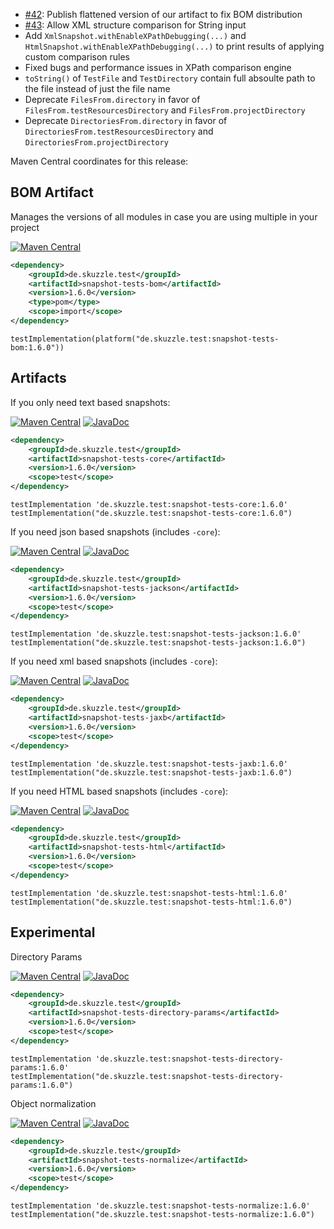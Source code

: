 * [#42](https://github.com/skuzzle/snapshot-tests/issues/42): Publish flattened version of our artifact to fix BOM distribution
* [#43](https://github.com/skuzzle/snapshot-tests/issues/43): Allow XML structure comparison for String input
* Add `XmlSnapshot.withEnableXPathDebugging(...)` and `HtmlSnapshot.withEnableXPathDebugging(...)` to print results of applying custom comparison rules
* Fixed bugs and performance issues in XPath comparison engine
* `toString()` of `TestFile` and `TestDirectory` contain full absoulte path to the file instead of just the file name
* Deprecate `FilesFrom.directory` in favor of `FilesFrom.testResourcesDirectory` and `FilesFrom.projectDirectory`
* Deprecate `DirectoriesFrom.directory` in favor of `DirectoriesFrom.testResourcesDirectory` and `DirectoriesFrom.projectDirectory`


Maven Central coordinates for this release:

## BOM Artifact
Manages the versions of all modules in case you are using multiple in your project

[![Maven Central](https://img.shields.io/static/v1?label=MavenCentral&message=1.6.0&color=blue)](https://search.maven.org/artifact/de.skuzzle.test/snapshot-tests-bom/1.6.0/jar)

```xml
<dependency>
    <groupId>de.skuzzle.test</groupId>
    <artifactId>snapshot-tests-bom</artifactId>
    <version>1.6.0</version>
    <type>pom</type>
    <scope>import</scope>
</dependency>
```

```
testImplementation(platform("de.skuzzle.test:snapshot-tests-bom:1.6.0"))
```

## Artifacts
If you only need text based snapshots:

[![Maven Central](https://img.shields.io/static/v1?label=MavenCentral&message=1.6.0&color=blue)](https://search.maven.org/artifact/de.skuzzle.test/snapshot-tests-core/1.6.0/jar) [![JavaDoc](https://img.shields.io/static/v1?label=JavaDoc&message=1.6.0&color=orange)](http://www.javadoc.io/doc/de.skuzzle.test/snapshot-tests-core/1.6.0)

```xml
<dependency>
    <groupId>de.skuzzle.test</groupId>
    <artifactId>snapshot-tests-core</artifactId>
    <version>1.6.0</version>
    <scope>test</scope>
</dependency>
```

```
testImplementation 'de.skuzzle.test:snapshot-tests-core:1.6.0'
testImplementation("de.skuzzle.test:snapshot-tests-core:1.6.0")
```

If you need json based snapshots (includes `-core`):

[![Maven Central](https://img.shields.io/static/v1?label=MavenCentral&message=1.6.0&color=blue)](https://search.maven.org/artifact/de.skuzzle.test/snapshot-tests-jackson/1.6.0/jar) [![JavaDoc](https://img.shields.io/static/v1?label=JavaDoc&message=1.6.0&color=orange)](http://www.javadoc.io/doc/de.skuzzle.test/snapshot-tests-jackson/1.6.0)

```xml
<dependency>
    <groupId>de.skuzzle.test</groupId>
    <artifactId>snapshot-tests-jackson</artifactId>
    <version>1.6.0</version>
    <scope>test</scope>
</dependency>
```

```
testImplementation 'de.skuzzle.test:snapshot-tests-jackson:1.6.0'
testImplementation("de.skuzzle.test:snapshot-tests-jackson:1.6.0")
```

If you need xml based snapshots (includes `-core`):

[![Maven Central](https://img.shields.io/static/v1?label=MavenCentral&message=1.6.0&color=blue)](https://search.maven.org/artifact/de.skuzzle.test/snapshot-tests-jaxb/1.6.0/jar) [![JavaDoc](https://img.shields.io/static/v1?label=JavaDoc&message=1.6.0&color=orange)](http://www.javadoc.io/doc/de.skuzzle.test/snapshot-tests-jaxb/1.6.0)

```xml
<dependency>
    <groupId>de.skuzzle.test</groupId>
    <artifactId>snapshot-tests-jaxb</artifactId>
    <version>1.6.0</version>
    <scope>test</scope>
</dependency>
```

```
testImplementation 'de.skuzzle.test:snapshot-tests-jaxb:1.6.0'
testImplementation("de.skuzzle.test:snapshot-tests-jaxb:1.6.0")
```

If you need HTML based snapshots (includes `-core`):

[![Maven Central](https://img.shields.io/static/v1?label=MavenCentral&message=1.6.0&color=blue)](https://search.maven.org/artifact/de.skuzzle.test/snapshot-tests-html/1.6.0/jar) [![JavaDoc](https://img.shields.io/static/v1?label=JavaDoc&message=1.6.0&color=orange)](http://www.javadoc.io/doc/de.skuzzle.test/snapshot-tests-html/1.6.0)

```xml
<dependency>
    <groupId>de.skuzzle.test</groupId>
    <artifactId>snapshot-tests-html</artifactId>
    <version>1.6.0</version>
    <scope>test</scope>
</dependency>
```

```
testImplementation 'de.skuzzle.test:snapshot-tests-html:1.6.0'
testImplementation("de.skuzzle.test:snapshot-tests-html:1.6.0")
```

## Experimental
Directory Params

[![Maven Central](https://img.shields.io/static/v1?label=MavenCentral&message=1.6.0&color=blue)](https://search.maven.org/artifact/de.skuzzle.test/snapshot-tests-directory-params/1.6.0/jar) [![JavaDoc](https://img.shields.io/static/v1?label=JavaDoc&message=1.6.0&color=orange)](http://www.javadoc.io/doc/de.skuzzle.test/snapshot-tests-directory-params/1.6.0)

```xml
<dependency>
    <groupId>de.skuzzle.test</groupId>
    <artifactId>snapshot-tests-directory-params</artifactId>
    <version>1.6.0</version>
    <scope>test</scope>
</dependency>
```

```
testImplementation 'de.skuzzle.test:snapshot-tests-directory-params:1.6.0'
testImplementation("de.skuzzle.test:snapshot-tests-directory-params:1.6.0")
```

Object normalization

[![Maven Central](https://img.shields.io/static/v1?label=MavenCentral&message=1.6.0&color=blue)](https://search.maven.org/artifact/de.skuzzle.test/snapshot-tests-normalize/1.6.0/jar) [![JavaDoc](https://img.shields.io/static/v1?label=JavaDoc&message=1.6.0&color=orange)](http://www.javadoc.io/doc/de.skuzzle.test/snapshot-tests-normalize/1.6.0)

```xml
<dependency>
    <groupId>de.skuzzle.test</groupId>
    <artifactId>snapshot-tests-normalize</artifactId>
    <version>1.6.0</version>
    <scope>test</scope>
</dependency>
```

```
testImplementation 'de.skuzzle.test:snapshot-tests-normalize:1.6.0'
testImplementation("de.skuzzle.test:snapshot-tests-normalize:1.6.0")
```